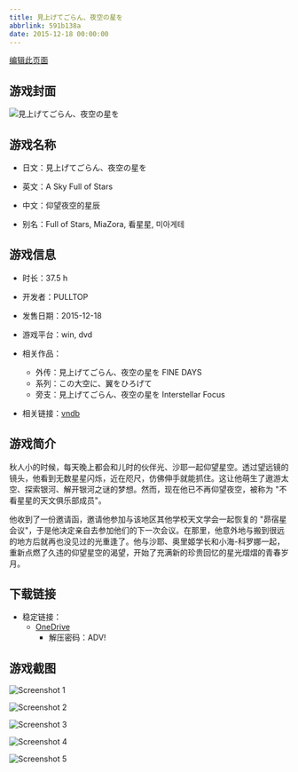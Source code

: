 ```yaml
---
title: 見上げてごらん、夜空の星を
abbrlink: 591b138a
date: 2015-12-18 00:00:00
---
```

[编辑此页面](https://github.com/ACG-3/ADV3-source/blob/main/source/_posts/games/%E8%A6%8B%E4%B8%8A%E3%81%92%E3%81%A6%E3%81%94%E3%82%89%E3%82%93%E3%80%81%E5%A4%9C%E7%A9%BA%E3%81%AE%E6%98%9F%E3%82%92.md)

## 游戏封面

![見上げてごらん、夜空の星を](https://pan.timero.xyz/d/onedrive/img_lib_001/%E8%A6%8B%E4%B8%8A%E3%81%92%E3%81%A6%E3%81%94%E3%82%89%E3%82%93%E3%80%81%E5%A4%9C%E7%A9%BA%E3%81%AE%E6%98%9F%E3%82%92_cover.avif)


## 游戏名称

- 日文：見上げてごらん、夜空の星を
- 英文：A Sky Full of Stars
- 中文：仰望夜空的星辰

- 别名：Full of Stars, MiaZora, 看星星, 미아게테


## 游戏信息

- 时长：37.5 h
- 开发者：PULLTOP
- 发售日期：2015-12-18
- 游戏平台：win, dvd
- 相关作品：
   - 外传：見上げてごらん、夜空の星を FINE DAYS
   - 系列：この大空に、翼をひろげて
   - 旁支：見上げてごらん、夜空の星を Interstellar Focus

- 相关链接：[vndb](https://vndb.org/v16560)


## 游戏简介

秋人小的时候，每天晚上都会和儿时的伙伴光、沙耶一起仰望星空。透过望远镜的镜头，他看到无数星星闪烁，近在咫尺，仿佛伸手就能抓住。这让他萌生了遨游太空、探索银河、解开银河之谜的梦想。然而，现在他已不再仰望夜空，被称为 "不看星星的天文俱乐部成员"。

他收到了一份邀请函，邀请他参加与该地区其他学校天文学会一起恢复的 "昴宿星会议"，于是他决定亲自去参加他们的下一次会议。在那里，他意外地与搬到很远的地方后就再也没见过的光重逢了。他与沙耶、奥里姬学长和小海-科罗娜一起，重新点燃了久违的仰望星空的渴望，开始了充满新的珍贵回忆的星光熠熠的青春岁月。




## 下载链接

- 稳定链接：
    - [OneDrive](https://pan.timero.xyz/onedrive/adv_lib_001/%E8%A6%8B%E4%B8%8A%E3%81%92%E3%81%A6%E3%81%94%E3%82%89%E3%82%93%E3%80%81%E5%A4%9C%E7%A9%BA%E3%81%AE%E6%98%9F%E3%82%92)
        - 解压密码：ADV!



## 游戏截图


![Screenshot 1](https://pan.timero.xyz/d/onedrive/img_lib_001/%E8%A6%8B%E4%B8%8A%E3%81%92%E3%81%A6%E3%81%94%E3%82%89%E3%82%93%E3%80%81%E5%A4%9C%E7%A9%BA%E3%81%AE%E6%98%9F%E3%82%92_Screenshot_1.avif)

![Screenshot 2](https://pan.timero.xyz/d/onedrive/img_lib_001/%E8%A6%8B%E4%B8%8A%E3%81%92%E3%81%A6%E3%81%94%E3%82%89%E3%82%93%E3%80%81%E5%A4%9C%E7%A9%BA%E3%81%AE%E6%98%9F%E3%82%92_Screenshot_2.avif)

![Screenshot 3](https://pan.timero.xyz/d/onedrive/img_lib_001/%E8%A6%8B%E4%B8%8A%E3%81%92%E3%81%A6%E3%81%94%E3%82%89%E3%82%93%E3%80%81%E5%A4%9C%E7%A9%BA%E3%81%AE%E6%98%9F%E3%82%92_Screenshot_3.avif)

![Screenshot 4](https://pan.timero.xyz/d/onedrive/img_lib_001/%E8%A6%8B%E4%B8%8A%E3%81%92%E3%81%A6%E3%81%94%E3%82%89%E3%82%93%E3%80%81%E5%A4%9C%E7%A9%BA%E3%81%AE%E6%98%9F%E3%82%92_Screenshot_4.avif)

![Screenshot 5](https://pan.timero.xyz/d/onedrive/img_lib_001/%E8%A6%8B%E4%B8%8A%E3%81%92%E3%81%A6%E3%81%94%E3%82%89%E3%82%93%E3%80%81%E5%A4%9C%E7%A9%BA%E3%81%AE%E6%98%9F%E3%82%92_Screenshot_5.avif)

